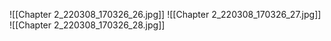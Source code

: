 ![[Chapter 2_220308_170326_26.jpg]]
![[Chapter 2_220308_170326_27.jpg]]
![[Chapter 2_220308_170326_28.jpg]]
